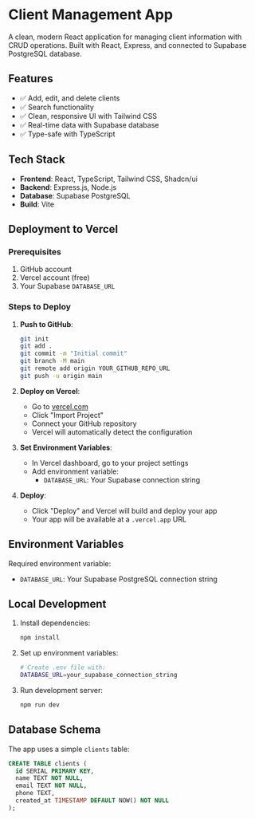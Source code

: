 # Client Management App

A clean, modern React application for managing client information with CRUD operations. Built with React, Express, and connected to Supabase PostgreSQL database.

## Features

- ✅ Add, edit, and delete clients
- ✅ Search functionality
- ✅ Clean, responsive UI with Tailwind CSS
- ✅ Real-time data with Supabase database
- ✅ Type-safe with TypeScript

## Tech Stack

- **Frontend**: React, TypeScript, Tailwind CSS, Shadcn/ui
- **Backend**: Express.js, Node.js
- **Database**: Supabase PostgreSQL
- **Build**: Vite

## Deployment to Vercel

### Prerequisites
1. GitHub account
2. Vercel account (free)
3. Your Supabase `DATABASE_URL`

### Steps to Deploy

1. **Push to GitHub**:
   ```bash
   git init
   git add .
   git commit -m "Initial commit"
   git branch -M main
   git remote add origin YOUR_GITHUB_REPO_URL
   git push -u origin main
   ```

2. **Deploy on Vercel**:
   - Go to [vercel.com](https://vercel.com)
   - Click "Import Project"
   - Connect your GitHub repository
   - Vercel will automatically detect the configuration

3. **Set Environment Variables**:
   - In Vercel dashboard, go to your project settings
   - Add environment variable:
     - `DATABASE_URL`: Your Supabase connection string

4. **Deploy**:
   - Click "Deploy" and Vercel will build and deploy your app
   - Your app will be available at a `.vercel.app` URL

## Environment Variables

Required environment variable:
- `DATABASE_URL`: Your Supabase PostgreSQL connection string

## Local Development

1. Install dependencies:
   ```bash
   npm install
   ```

2. Set up environment variables:
   ```bash
   # Create .env file with:
   DATABASE_URL=your_supabase_connection_string
   ```

3. Run development server:
   ```bash
   npm run dev
   ```

## Database Schema

The app uses a simple `clients` table:
```sql
CREATE TABLE clients (
  id SERIAL PRIMARY KEY,
  name TEXT NOT NULL,
  email TEXT NOT NULL,
  phone TEXT,
  created_at TIMESTAMP DEFAULT NOW() NOT NULL
);
```